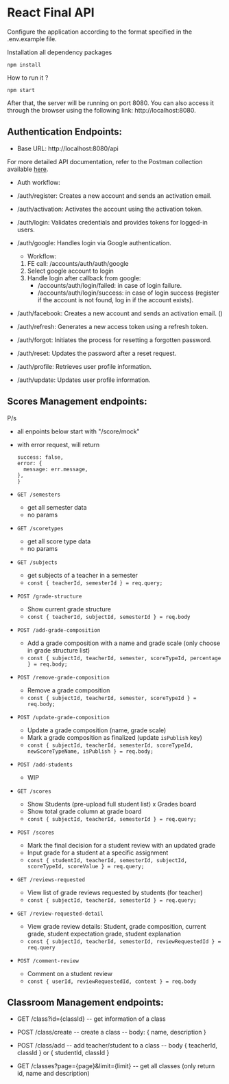 # React Final API

Configure the application according to the format specified in the .env.example file.

Installation all dependency packages

```
npm install
```

How to run it ?

```
npm start
```

After that, the server will be running on port 8080. You can also access it through the browser using the following link: http://localhost:8080.

## Authentication Endpoints:

- Base URL: http://localhost:8080/api

For more detailed API documentation, refer to the Postman collection available [here](https://documenter.getpostman.com/view/24674805/2s9YeD8sif).

- Auth workflow:

- /auth/register: Creates a new account and sends an activation email.

- /auth/activation: Activates the account using the activation token.

- /auth/login: Validates credentials and provides tokens for logged-in users.

- /auth/google: Handles login via Google authentication.

  - Workflow:

  1. FE call: /accounts/auth/auth/google
  2. Select google account to login
  3. Handle login after callback from google:
     - /accounts/auth/login/failed: in case of login failure.
     - /accounts/auth/login/success: in case of login success (register if the account is not found, log in if the account exists).

- /auth/facebook: Creates a new account and sends an activation email. ()

- /auth/refresh: Generates a new access token using a refresh token.

- /auth/forgot: Initiates the process for resetting a forgotten password.

- /auth/reset: Updates the password after a reset request.

- /auth/profile: Retrieves user profile information.

- /auth/update: Updates user profile information.

## Scores Management endpoints:

P/s

- all enpoints below start with "/score/mock"
- with error request, will return

  ```{
  success: false,
  error: {
    message: err.message,
  },
  }
  ```

- `GET /semesters`
  - get all semester data
  - no params
- `GET /scoretypes`

  - get all score type data
  - no params

- `GET /subjects`

  - get subjects of a teacher in a semester
  - `const { teacherId, semesterId } = req.query;`

- `POST /grade-structure`

  - Show current grade structure
  - `const { teacherId, subjectId, semesterId } = req.body`

- `POST /add-grade-composition`

  - Add a grade composition with a name and grade scale (only choose in grade structure list)
  - `const { subjectId, teacherId, semester, scoreTypeId, percentage } = req.body;`

- `POST /remove-grade-composition`

  - Remove a grade composition
  - `const { subjectId, teacherId, semester, scoreTypeId } = req.body;`

- `POST /update-grade-composition`

  - Update a grade composition (name, grade scale)
  - Mark a grade composition as finalized (update `isPublish` key)
  - `const { subjectId, teacherId, semesterId, scoreTypeId, newScoreTypeName, isPublish } = req.body;`

- `POST /add-students`
  - WIP
- `GET /scores`

  - Show Students (pre-upload full student list) x Grades board
  - Show total grade column at grade board
  - `const { subjectId, teacherId, semesterId } = req.query;`

- `POST /scores`

  - Mark the final decision for a student review with an updated grade
  - Input grade for a student at a specific assignment
  - `const { studentId, teacherId, semesterId, subjectId, scoreTypeId, scoreValue } = req.query;`

- `GET /reviews-requested`

  - View list of grade reviews requested by students (for teacher)
  - `const { subjectId, teacherId, semesterId } = req.query;`

- `GET /review-requested-detail`

  - View grade review details: Student, grade composition, current grade, student expectation grade, student explanation
  - `const { subjectId, teacherId, semesterId, reviewRequestedId } = req.query`

- `POST /comment-review`
  - Comment on a student review
  - `const { userId, reviewRequestedId, content } = req.body`

## Classroom Management endpoints:

- GET /class?id={classId}
  -- get information of a class

- POST /class/create
  -- create a class
  -- body: { name, description }

- POST /class/add
  -- add teacher/student to a class
  -- body { teacherId, classId } or { studentId, classId }

- GET /classes?page={page}&limit={limit}
  -- get all classes (only return id, name and description)

